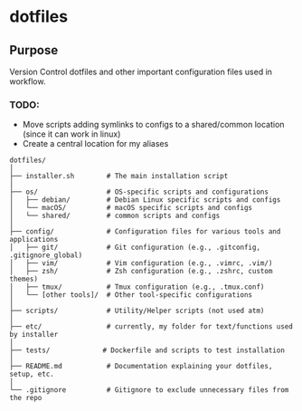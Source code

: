 # dotfiles

## Purpose
Version Control dotfiles and other important configuration files used in workflow.

### TODO:
- Move scripts adding symlinks to configs to a shared/common location (since it can work in linux)
- Create a central location for my aliases

```
dotfiles/
│
├── installer.sh        # The main installation script
│
├── os/                 # OS-specific scripts and configurations
│   ├── debian/         # Debian Linux specific scripts and configs
│   └── macOS/          # macOS specific scripts and configs
│   └── shared/         # common scripts and configs
│
├── config/             # Configuration files for various tools and applications
│   ├── git/            # Git configuration (e.g., .gitconfig, .gitignore_global)
│   ├── vim/            # Vim configuration (e.g., .vimrc, .vim/)
│   ├── zsh/            # Zsh configuration (e.g., .zshrc, custom themes)
│   ├── tmux/           # Tmux configuration (e.g., .tmux.conf)
│   └── [other tools]/  # Other tool-specific configurations
│
├── scripts/            # Utility/Helper scripts (not used atm)
│
├── etc/                # currently, my folder for text/functions used by installer
│
├── tests/             # Dockerfile and scripts to test installation
│
├── README.md           # Documentation explaining your dotfiles, setup, etc.
│
└── .gitignore          # Gitignore to exclude unnecessary files from the repo
```
